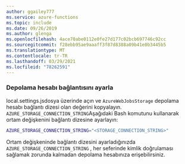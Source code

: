 ```yaml
---
author: ggailey777
ms.service: azure-functions
ms.topic: include
ms.date: 09/26/2019
ms.author: glenga
ms.openlocfilehash: 4ace70abe0112e0fe27d177c02bcb697746c92cc
ms.sourcegitcommit: f28ebb95ae9aaaff3f87d8388a09b41e0b3445b5
ms.translationtype: MT
ms.contentlocale: tr-TR
ms.lasthandoff: 03/29/2021
ms.locfileid: "78262591"
---
```

### <a name="set-the-storage-account-connection"></a>Depolama hesabı bağlantısını ayarla

local.settings.jsdosya üzerinde açın ve `AzureWebJobsStorage` depolama hesabı bağlantı dizesi olan değerini kopyalayın. `AZURE_STORAGE_CONNECTION_STRING`Aşağıdaki Bash komutunu kullanarak ortam değişkenini bağlantı dizesine ayarlayın:

```bash
AZURE_STORAGE_CONNECTION_STRING="<STORAGE_CONNECTION_STRING>"
```

Ortam değişkeninde bağlantı dizesini ayarladığınızda `AZURE_STORAGE_CONNECTION_STRING` , her seferinde kimlik doğrulaması sağlamak zorunda kalmadan depolama hesabınıza erişebilirsiniz.